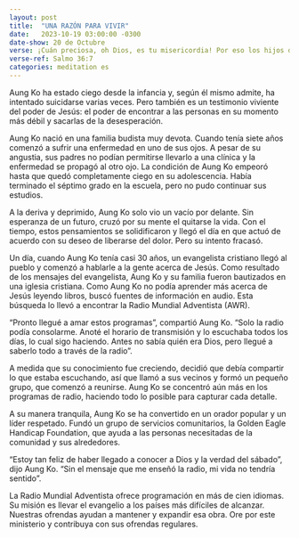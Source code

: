 ```yaml
---
layout: post
title:  "UNA RAZÓN PARA VIVIR"
date:   2023-10-19 03:00:00 -0300 
date-show: 20 de Octubre
verse: ¡Cuán preciosa, oh Dios, es tu misericordia! Por eso los hijos de los hombres se amparan bajo la sombra de tus alas
verse-ref: Salmo 36:7
categories: meditation es
---
```


Aung Ko ha estado ciego desde la infancia y, según él mismo admite, ha intentado suicidarse varias veces. Pero también es un testimonio viviente del poder de Jesús: el poder de encontrar a las personas en su momento más débil y sacarlas de la desesperación.

Aung Ko nació en una familia budista muy devota. Cuando tenía siete años comenzó a sufrir una enfermedad en uno de sus ojos. A pesar de su angustia, sus padres no podían permitirse llevarlo a una clínica y la enfermedad se propagó al otro ojo. La condición de Aung Ko empeoró hasta que quedó completamente ciego en su adolescencia. Había terminado el séptimo grado en la escuela, pero no pudo continuar sus estudios.

A la deriva y deprimido, Aung Ko solo vio un vacío por delante. Sin esperanza de un futuro, cruzó por su mente el quitarse la vida. Con el tiempo, estos pensamientos se solidificaron y llegó el día en que actuó de acuerdo con su deseo de liberarse del dolor. Pero su intento fracasó.

Un día, cuando Aung Ko tenía casi 30 años, un evangelista cristiano llegó al pueblo y comenzó a hablarle a la gente acerca de Jesús. Como resultado de los mensajes del evangelista, Aung Ko y su familia fueron bautizados en una iglesia cristiana. Como Aung Ko no podía aprender más acerca de Jesús leyendo libros, buscó fuentes de información en audio. Esta búsqueda lo llevó a encontrar la Radio Mundial Adventista (AWR).

“Pronto llegué a amar estos programas”, compartió Aung Ko. “Solo la radio podía consolarme. Anoté el horario de transmisión y lo escuchaba todos los días, lo cual sigo haciendo. Antes no sabía quién era Dios, pero llegué a saberlo todo a través de la radio”.

A medida que su conocimiento fue creciendo, decidió que debía compartir lo que estaba escuchando, así que llamó a sus vecinos y formó un pequeño grupo, que comenzó a reunirse. Aung Ko se concentró aún más en los programas de radio, haciendo todo lo posible para capturar cada detalle.

A su manera tranquila, Aung Ko se ha convertido en un orador popular y un líder respetado. Fundó un grupo de servicios comunitarios, la Golden Eagle Handicap Foundation, que ayuda a las personas necesitadas de la comunidad y sus alrededores.

“Estoy tan feliz de haber llegado a conocer a Dios y la verdad del sábado”, dijo Aung Ko. “Sin el mensaje que me enseñó la radio, mi vida no tendría sentido”.

La Radio Mundial Adventista ofrece programación en más de cien idiomas. Su misión es llevar el evangelio a los países más difíciles de alcanzar. Nuestras ofrendas ayudan a mantener y expandir esa obra. Ore por este ministerio y contribuya con sus ofrendas regulares. 
